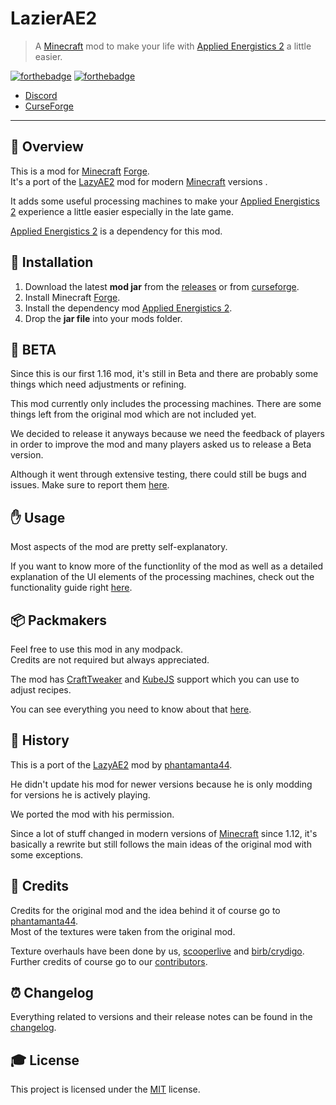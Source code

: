 # **LazierAE2**

> A [Minecraft] mod to make your life with [Applied Energistics 2][ae2] a little easier.

[![forthebadge](https://forthebadge.com/images/badges/60-percent-of-the-time-works-every-time.svg)][curseforge]
[![forthebadge](https://forthebadge.com/images/badges/made-with-java.svg)][curseforge]

- [Discord]
- [CurseForge][curseforge]

---

## **📑 Overview**
This is a mod for [Minecraft] [Forge].<br>
It's a port of the [LazyAE2] mod for modern [Minecraft] versions .

It adds some useful processing machines to make your [Applied Energistics 2][ae2] experience a little easier especially in the late game.

[Applied Energistics 2][ae2] is a dependency for this mod.


## **🔧 Installation**
1. Download the latest **mod jar** from the [releases] or from [curseforge].
2. Install Minecraft [Forge].
3. Install the dependency mod [Applied Energistics 2][ae2].
4. Drop the **jar file** into your mods folder.


## **🐛 BETA**
Since this is our first 1.16 mod, it's still in Beta and there are probably some things which need adjustments or refining.

This mod currently only includes the processing machines. There are some things left from the original mod which are not included yet.

We decided to release it anyways because we need the feedback of players in order to improve the mod and many players asked us to release a Beta version.

Although it went through extensive testing, there could still be bugs and issues. Make sure to report them [here][issues].


## **✋ Usage**
Most aspects of the mod are pretty self-explanatory.

If you want to know more of the functionlity of the mod as well as a detailed explanation of the
UI elements of the processing machines, check out the functionality guide right [here][functionality].


## **📦 Packmakers**
Feel free to use this mod in any modpack.<br>
Credits are not required but always appreciated.

The mod has [CraftTweaker] and [KubeJS] support which you can use to adjust recipes.

You can see everything you need to know about that [here][packmakers].


## **📕 History**
This is a port of the [LazyAE2] mod by [phantamanta44][author].

He didn't update his mod for newer versions because he is only modding for versions he is actively playing.

We ported the mod with his permission.

Since a lot of stuff changed in modern versions of [Minecraft] since 1.12, it's basically a rewrite but still follows the main ideas of the original mod with some exceptions.


## **📑 Credits**
Credits for the original mod and the idea behind it of course go to [phantamanta44][author].<br>
Most of the textures were taken from the original mod.

Texture overhauls have been done by us, [scooperlive][artist1] and [birb/crydigo][artist2].<br>
Further credits of course go to our [contributors].


## **⏰ Changelog**
Everything related to versions and their release notes can be found in the [changelog].


## **🎓 License**
This project is licensed under the [MIT][license] license.


<!-- Links -->
[minecraft]: https://www.minecraft.net/
[ae2]: https://www.curseforge.com/minecraft/mc-mods/applied-energistics-2
[discord]: https://discordapp.com/invite/Q3qxws6
[curseforge]: https://www.curseforge.com/minecraft/mc-mods/lazierae2
[releases]: https://github.com/RLNT/minecraft_lazierae2/releases
[forge]: http://files.minecraftforge.net/
[lazyae2]: https://www.curseforge.com/minecraft/mc-mods/lazy-ae2
[crafttweaker]: https://www.curseforge.com/minecraft/mc-mods/crafttweaker
[kubejs]: https://www.curseforge.com/minecraft/mc-mods/kubejs-forge
[packmakers]: PACKMAKERS.md
[functionality]: FUNCTIONALITY.md
[author]: https://github.com/phantamanta44
[artist1]: https://www.curseforge.com/members/scooperlive/
[artist2]: https://www.reddit.com/user/crydigo/
[contributors]: https://github.com/RLNT/minecraft_lazierae2/graphs/contributors
[issues]: https://github.com/RLNT/minecraft_lazierae2/issues
[changelog]: CHANGELOG.md
[license]: LICENSE
